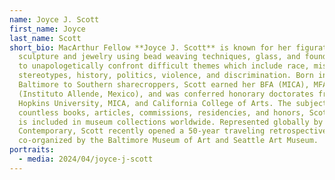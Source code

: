 ```yaml
---
name: Joyce J. Scott
first_name: Joyce
last_name: Scott
short_bio: MacArthur Fellow **Joyce J. Scott** is known for her figurative
  sculpture and jewelry using bead weaving techniques, glass, and found objects
  to unapologetically confront difficult themes which include race, misogyny,
  stereotypes, history, politics, violence, and discrimination. Born in
  Baltimore to Southern sharecroppers, Scott earned her BFA (MICA), MFA
  (Instituto Allende, Mexico), and was conferred honorary doctorates from Johns
  Hopkins University, MICA, and California College of Arts. The subject of
  countless books, articles, commissions, residencies, and honors, Scott’s work
  is included in museum collections worldwide. Represented globally by Goya
  Contemporary, Scott recently opened a 50-year traveling retrospective
  co-organized by the Baltimore Museum of Art and Seattle Art Museum.
portraits:
  - media: 2024/04/joyce-j-scott
---
```


